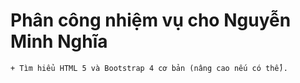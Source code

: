 # Phân công nhiệm vụ cho Nguyễn Minh Nghĩa

    + Tìm hiểu HTML 5 và Bootstrap 4 cơ bản (nâng cao nếu có thể).